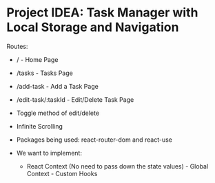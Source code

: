 # Project IDEA: Task Manager with Local Storage and Navigation

Routes:
- / - Home Page
- /tasks - Tasks Page
- /add-task - Add a Task Page
- /edit-task/:taskId - Edit/Delete Task Page

- Toggle method of edit/delete
- Infinite Scrolling

- Packages being used: react-router-dom and react-use

- We want to implement: 
  - React Context  (No need to pass down the state values)
        - Global Context
        - Custom Hooks